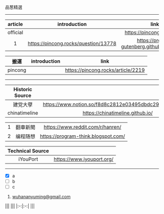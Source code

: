 品葱精選

***

|article|introduction|link|github|
|:-:|:-:|:-:|:-:|
|official||https://pincong.rocks/hot/||
|1|https://pincong.rocks/question/13778|https://project-gutenberg.github.io/Pincong/|https://github.com/Project-Gutenberg/Pincong|

|搬運|introduction|link|
|:-:|:-:|:-:|
|pincong||https://pincong.rocks/article/2219||
***
|Historic Source||Github|
|:-:|:-:|:-:|
|建党大孽|https://www.notion.so/f8d8c2812e03495dbdc294b87bbb7ce5||
|chinatimeline|https://chinatimeline.github.io/|https://github.com/chinatimeline/data|

||||
|:-:|:-:|:-:|
|1|翻車新聞|https://www.reddit.com/r/hanren/|
|2|编程随想|https://program-think.blogspot.com/|

|Technical Source||
|:-:|:-:|
|iYouPort|https://www.iyouport.org/|
***
- [x] a
- [ ] b
- [ ] c
1. wuhananyuming@gmail.com

|||
|||
|:-:|:-:|
|||

